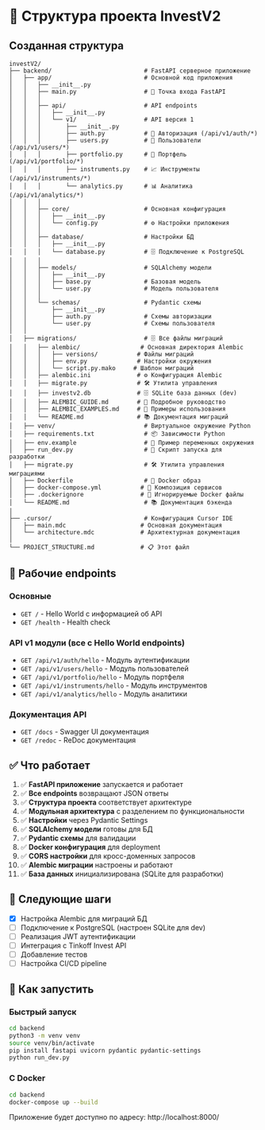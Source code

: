 # 📁 Структура проекта InvestV2

## Созданная структура

```
investV2/
├── backend/                          # FastAPI серверное приложение
│   ├── app/                          # Основной код приложения
│   │   ├── __init__.py              
│   │   ├── main.py                   # 🚀 Точка входа FastAPI
│   │   │
│   │   ├── api/                      # API endpoints
│   │   │   ├── __init__.py
│   │   │   └── v1/                   # API версия 1
│   │   │       ├── __init__.py
│   │   │       ├── auth.py           # 🔐 Авторизация (/api/v1/auth/*)
│   │   │       ├── users.py          # 👤 Пользователи (/api/v1/users/*)
│   │   │       ├── portfolio.py      # 💼 Портфель (/api/v1/portfolio/*)
│   │   │       ├── instruments.py    # 📈 Инструменты (/api/v1/instruments/*)
│   │   │       └── analytics.py      # 📊 Аналитика (/api/v1/analytics/*)
│   │   │
│   │   ├── core/                     # Основная конфигурация
│   │   │   ├── __init__.py
│   │   │   └── config.py             # ⚙️ Настройки приложения
│   │   │
│   │   ├── database/                 # Настройки БД
│   │   │   ├── __init__.py
│   │   │   └── database.py           # 🗄️ Подключение к PostgreSQL
│   │   │
│   │   ├── models/                   # SQLAlchemy модели
│   │   │   ├── __init__.py
│   │   │   ├── base.py               # Базовая модель
│   │   │   └── user.py               # Модель пользователя
│   │   │
│   │   └── schemas/                  # Pydantic схемы
│   │       ├── __init__.py
│   │       ├── auth.py               # Схемы авторизации
│   │       └── user.py               # Схемы пользователя
│   │
│   ├── migrations/                   # 🗄️ Все файлы миграций
│   │   ├── alembic/                 # Основная директория Alembic
│   │   │   ├── versions/           # Файлы миграций
│   │   │   ├── env.py              # Настройки окружения
│   │   │   └── script.py.mako     # Шаблон миграций
│   │   ├── alembic.ini             # ⚙️ Конфигурация Alembic
│   │   ├── migrate.py              # 🛠️ Утилита управления
│   │   ├── investv2.db             # 🗄️ SQLite база данных (dev)
│   │   ├── ALEMBIC_GUIDE.md        # 📖 Подробное руководство
│   │   ├── ALEMBIC_EXAMPLES.md     # 🎯 Примеры использования
│   │   └── README.md               # 📚 Документация миграций
│   ├── venv/                         # Виртуальное окружение Python
│   ├── requirements.txt              # 📦 Зависимости Python
│   ├── env.example                   # 🔧 Пример переменных окружения
│   ├── run_dev.py                    # 🏃 Скрипт запуска для разработки
│   ├── migrate.py                    # 🛠️ Утилита управления миграциями
│   ├── Dockerfile                    # 🐳 Docker образ
│   ├── docker-compose.yml           # 🐳 Композиция сервисов
│   ├── .dockerignore                # 🐳 Игнорируемые Docker файлы
│   └── README.md                     # 📚 Документация бэкенда
│
├── .cursor/                          # Конфигурация Cursor IDE
│   ├── main.mdc                     # Основная документация
│   └── architecture.mdс             # Архитектурная документация
│
└── PROJECT_STRUCTURE.md             # 📋 Этот файл
```

## 🚀 Рабочие endpoints

### Основные
- `GET /` - Hello World с информацией об API
- `GET /health` - Health check

### API v1 модули (все с Hello World endpoints)
- `GET /api/v1/auth/hello` - Модуль аутентификации
- `GET /api/v1/users/hello` - Модуль пользователей
- `GET /api/v1/portfolio/hello` - Модуль портфеля
- `GET /api/v1/instruments/hello` - Модуль инструментов
- `GET /api/v1/analytics/hello` - Модуль аналитики

### Документация API
- `GET /docs` - Swagger UI документация
- `GET /redoc` - ReDoc документация

## ✅ Что работает

1. ✅ **FastAPI приложение** запускается и работает
2. ✅ **Все endpoints** возвращают JSON ответы
3. ✅ **Структура проекта** соответствует архитектуре
4. ✅ **Модульная архитектура** с разделением по функциональности
5. ✅ **Настройки** через Pydantic Settings
6. ✅ **SQLAlchemy модели** готовы для БД
7. ✅ **Pydantic схемы** для валидации
8. ✅ **Docker конфигурация** для deployment
9. ✅ **CORS настройки** для кросс-доменных запросов
10. ✅ **Alembic миграции** настроены и работают
11. ✅ **База данных** инициализирована (SQLite для разработки)

## 🎯 Следующие шаги

- [x] Настройка Alembic для миграций БД
- [ ] Подключение к PostgreSQL (настроен SQLite для dev)
- [ ] Реализация JWT аутентификации
- [ ] Интеграция с Tinkoff Invest API
- [ ] Добавление тестов
- [ ] Настройка CI/CD pipeline

## 🚀 Как запустить

### Быстрый запуск
```bash
cd backend
python3 -m venv venv
source venv/bin/activate
pip install fastapi uvicorn pydantic pydantic-settings
python run_dev.py
```

### С Docker
```bash
cd backend
docker-compose up --build
```

Приложение будет доступно по адресу: http://localhost:8000/
